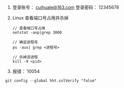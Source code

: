 1. 登录账号： cuihuale@163.com
   登录密码： 12345678



2. Linux 查看端口号占用并杀掉

   ```
   // 查看端口号占用
   netstat -anp|grep 3000
   
   // 确定进程号
   ps -aux| grep <进程号>
   
   // 杀掉该进程
   kill -9 <pid>
   ```

3.  报错： 10054

   ```
   git config --global hht.sslVerify "false"
   ```

   
